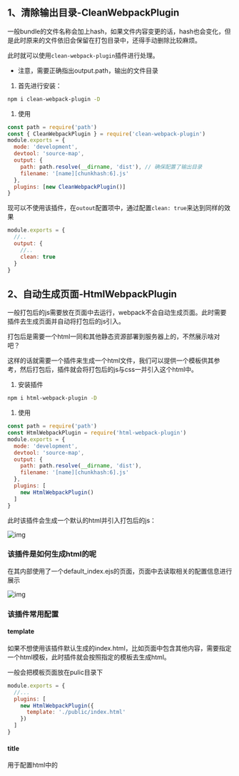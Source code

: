 ##  1、清除输出目录-CleanWebpackPlugin

一般bundle的文件名称会加上hash，如果文件内容变更的话，hash也会变化，但是此时原来的文件依旧会保留在打包目录中，还得手动删除比较麻烦。

此时就可以使用`clean-webpack-plugin`插件进行处理。

- 注意，需要正确指出output.path，输出的文件目录

1. 首先进行安装：

```bash
npm i clean-webpack-plugin -D
```

1. 使用

```javascript
const path = require('path')
const { CleanWebpackPlugin } = require('clean-webpack-plugin')
module.exports = {
  mode: 'development',
  devtool: 'source-map',
  output: {
    path: path.resolve(__dirname, 'dist'), // 确保配置了输出目录
    filename: '[name][chunkhash:6].js'
  },
  plugins: [new CleanWebpackPlugin()]
}
```

现可以不使用该插件，在`outout`配置项中，通过配置`clean: true`来达到同样的效果

```javascript
module.exports = {
  //..
  output: {
    //..
    clean: true
  }
}
```

## 2、自动生成页面-HtmlWebpackPlugin

一般打包后的js需要放在页面中去运行，webpack不会自动生成页面。此时需要插件去生成页面并自动将打包后的js引入。

打包后是需要一个html一同和其他静态资源部署到服务器上的，不然展示啥对吧？

这样的话就需要一个插件来生成一个html文件，我们可以提供一个模板供其参考，然后打包后，插件就会将打包后的js与css一并引入这个html中。

1. 安装插件

```bash
npm i html-webpack-plugin -D
```

1. 使用

```javascript
const path = require('path')
const HtmlWebpackPlugin = require('html-webpack-plugin')
module.exports = {
  mode: 'development',
  devtool: 'source-map',
  output: {
    path: path.resolve(__dirname, 'dist'),
    filename: '[name][chunkhash:6].js'
  },
  plugins: [
    new HtmlWebpackPlugin()
  ]
}
```

此时该插件会生成一个默认的html并引入打包后的js：

![img](https://cdn.nlark.com/yuque/0/2025/png/22253064/1736838824221-02bff8d5-d8d8-49c9-b325-3cf44ed36133.png)

### 该插件是如何生成html的呢

在其内部使用了一个default_index.ejs的页面，页面中去读取相关的配置信息进行展示

![img](https://cdn.nlark.com/yuque/0/2025/png/22253064/1749541997573-dd6e0990-f3be-42f5-8094-115412be65d0.png)

### 该插件常用配置

#### template

如果不想使用该插件默认生成的index.html，比如页面中包含其他内容，需要指定一个html模板，此时插件就会按照指定的模板去生成html。

一般会把模板页面放在pulic目录下

```javascript
module.exports = {
  //...
  plugins: [
    new HtmlWebpackPlugin({
      template: './public/index.html'
    })
  ]
}
```

#### title

用于配置html中的<title>

```javascript
module.exports = {
  //...
  plugins: [
    new HtmlWebpackPlugin({
      title: '我是页面title',
      template: './public/index.html'
    })
  ]
}
```

#### chunks

如果项目是多入口的（包含多个chunk.js）。如果不配置chunks，插件生成的html中会将这些chunk的js文件都引入。

如果只想引入指定的js文件，那么就需要通过chunks配置项去告诉插件。

- 该配置项默认为'all'
- 可以配置成一个数组，将指定的chunk名称写入即可。

```javascript
const path = require('path')
const { CleanWebpackPlugin } = require('clean-webpack-plugin')
const HtmlWebpackPlugin = require('html-webpack-plugin')
module.exports = {
//...
  entry: {
    home: './src/index.js',
    a: './src/a.js'
  },
  plugins: [
    new HtmlWebpackPlugin({
      template: './public/index.html',
      chunks: ['home']
    })
  ]
}
```

如果想生成多个html文件，每个html引入不同的chunk.js那么可以这样:

```javascript
const path = require('path')
const { CleanWebpackPlugin } = require('clean-webpack-plugin')
const HtmlWebpackPlugin = require('html-webpack-plugin')
module.exports = {
  //...
  entry: {
    home: './src/index.js',
    a: './src/a.js'
  },
  plugins: [
    new HtmlWebpackPlugin({
      template: './public/index.html',
      filename: 'home.html',
      chunks: ['home']
    }),
    new HtmlWebpackPlugin({
      template: './public/index.html',
      filename: 'a.html',
      chunks: ['a']
    })
  ]
}
```

此时就需要指定生成的html名称。

## 3、复制静态资源

比如现在页面上有一个图片

```html
<!DOCTYPE html>
<html lang="en">
<head>
  <meta charset="UTF-8">
  <meta name="viewport" content="width=device-width, initial-scale=1.0">
  <title>Document</title>
</head>
<body>
  <img src="./imgs/webpack.png"/>
  <h1>这是一个模板页面</h1>
</body>
</html>
```

可以发现最终打包后，图片是展示不出来的。

**这是因为这个图片不是require引入然后通过js生成的，跟js是没有什么关系的，所以webpack在打包时分析依赖的时候并不会发现它，自然就不会打包过去。**

跟html-webpack-plugin也没什么关系，这个插件只是将页面作为模板来生成html的，不会解析其中的内容的。

此时就需要一个复制静态资源的文件，将静态资源输出到资源列表。

1. 安装

npm install copy-webpack-plugin --save-dev

1. 配置

```javascript
const CopyWebpackPlugin = require('copy-webpack-plugin')
module.exports = {
  //...
  plugins: [
    new CopyWebpackPlugin({
      patterns: [
        {
          from: './public',
          to: './'
        }]
    })
  ]
}
```

该插件构造函数中接收一个个配置规则，告诉插件将那个目录下的静态资源(from)拷贝出来放到哪里(to)。

- 需要注意to属性是相对于dist目录的，如果静态资源直接放在dist下，to配置成`./`即可

我们会遇到这种情况，如果dist目录下生成了某个html，同时复制静态资源中也包含同名的html并都输出在同一目录下，会报错：

![img](https://cdn.nlark.com/yuque/0/2025/png/22253064/1736931794809-35d44097-003e-4bef-8c96-0c00c2605af2.png)

![img](https://cdn.nlark.com/yuque/0/2025/png/22253064/1736931802276-ebecd6be-ef00-4ffa-ace6-8582d47a952a.png)

此时可以通过globOptions.ignore配置项去忽略某些文件的拷贝

```javascript
new CopyWebpackPlugin({
  patterns: [
    {
      from: './public',
      to: './',
      globOptions: {
        ignore: ['**/list.html', '**/detail.html']
      }
    }
  ],
})
```

## 4、开发服务器

在**开发阶段**，目前遇到的问题是打包、运行、调试过程过于繁琐，回顾一下操作流程：

1. 编写代码
2. 控制台运行命令完成打包
3. 打开页面查看效果
4. 继续编写代码，回到步骤2

并且，我们往往希望把最终生成的代码和页面部署到服务器上，来模拟真实环境

为了解决这些问题，webpack官方制作了一个单独的库：**webpack-dev-server**

它**既不是plugin也不是loader**

### 如何使用

1. 安装

```bash
npm i webpack-dev-server -D
```

1. 执行`webpack-dev-server`命令

`webpack-dev-server`命令几乎支持所有的webpack命令参数，如`--config`、`-env`等等，可以把它当作webpack命令使用

**这个命令是专门为开发阶段服务的，真正部署的时候还是得使用webpack命令。**

注意，执行这个命令，不会进行真正的打包的。

当我们执行`webpack-dev-server`命令后，它做了以下操作：

1. 内部执行webpack命令，传递命令参数
2. 开启watch
3. 注册hooks：类似于plugin，webpack-dev-server会向webpack中注册一些钩子函数，主要功能如下：

1. 将资源列表（aseets）保存起来，保存到内存中，因为如果输出到磁盘中，还得涉及到文件的读写，显示内容还得读取生成的文件，效率很低。
2. 禁止webpack输出文件

1. 用express开启一个服务器，监听某个端口，当请求到达后，根据请求的路径，从内存中读取内容，给予相应的资源内容

### 相关配置

针对webpack-dev-server的配置，参考：https://www.webpackjs.com/configuration/dev-server/

常见配置有：

#### port

配置监听端口

#### open

是否自动打开浏览器窗口，如果设置为true，启动开发服务器后会自动打开默认浏览器，也可以配置成数组来指定默认打开的页面https://www.webpackjs.com/configuration/dev-server/#devserveropen

#### host

**默认是localhost，如果想让其他地方也可以访问可以配置成**`**0.0.0.0**`

**localhost 和 0.0.0.0 的区别：** 

正常的数据库包经常 应用层 - 传输层 - 网络层 - 数据链路层 - 物理层 

而回环地址，是在网络层直接就被获取到了，是不会经常数据链路层和物理层的

比如监听 127.0.0.1时，在同一个网段下的主机中，通过ip地址是不能访问的

而0.0.0.0表示监听IPV4上所有的地址，再根据端口找到不同的应用程序，比如我们监听 0.0.0.0时，在同一个网段下的主机中，通过ip地址是可以访问的

#### proxy

配置代理，常用于跨域访问

前端页面开发完成后往往会与服务端部署在同一域下，不会有跨域问题。**跨域问题往往会出现在开发阶段，开发阶段启动的是开发服务器，与接口地址不在同一域下，所以会产生跨域问题。**

这个时候就可以用此配置项让webpack将接口地址代理到指定域下。由于webpack是运行在node环境中的所以不会产生跨域问题，跨域问题是发生在浏览器端的。

```javascript
devServer: {
  port: 8082,
  open: true,
  proxy: [
    {
      context: ['/api'],
      target: 'http://localhost:3000', // 代理到的目标服务器地址
      pathRewrite: { '^/api': '' } ,// 不希望接口中有 /api
      changeOrigin: true // 改变请求头中的 host 和 origin
    }
  ]
},
```

需要注意的是，有时候服务器会检查请求头中的host。虽然代理改变了请求的目标地址，但是默认情况下不会去修改host的，比如我们访问的开发服务器地址为localhost:8082，那么此时host为localhost:8082，这样服务器就会校验不通过。

此时就需要加上`changeOrigin: true`来改变请求头中的host和origin

#### compress

是否为静态文件开启gzip compression

默认是false，可以设置为true，设置为true后接收到的静态资源是gzip压缩后的，浏览器拿到后会进行解压

#### stats

配置控制台输出内容，webpack5中使用的是`**devMiddleware.stats**`



往往会将命令写到package.json中

```json
"scripts": {
    "dev": "webpack-dev-server"
  },
```

**注意**

由于读取配置发生在初始化阶段，所以启动了devserver后修改了相关配置并不会生效，需要重新启动才行。

## 5、普通文件处理

### file-loader

如果现在有这样一个需求：根据某个条件动态来控制是否展示某个图片。那么此时可以这样：

```javascript
const imgSrc = require('./assets/webpack.png')

if (Math.random() < 0.5) {
  const img = new Image()
  img.src = imgSrc
  document.body.appendChild(img)
}
```

会发现此时打包会失败：

![img](https://cdn.nlark.com/yuque/0/2025/png/22253064/1736847983305-36a5aa64-3f71-47c5-9796-219884bc541f.png)

这是因为webpack在模块解析时会将图片内容当成js文件内容去读取，由于图片内容是二进制的，webpack就无法识别这个内容并进行AST分析了，所以会报错。

那么就需要`file-loader`去处理：

- 该loader会生成一个具有相同文件内容的文件输出到目录并将生成的文件路径导出（使用的是ES6导出的：export default '文件路径'）

**安装**

npm install file-loader --save-dev

**使用**

```javascript
  module: {
    rules: [
      {
        test: /\.(png)|(jpg)|(gif)$/,
        use: ['file-loader']
      }]
  },
```

**注意**

由于file-loader中是按照esmodule的方式来导出的，如果文件使用cjs导入，那么后面要使用.default的方式来获取到其导出的文件名。

![img](https://cdn.nlark.com/yuque/0/2025/png/22253064/1736848868959-ed9d8631-6f22-4296-805f-a0e7b94e40e6.png)

![img](https://cdn.nlark.com/yuque/0/2025/png/22253064/1736848879938-62e8af7d-4428-471a-acc3-5e7a4b1f6807.png)

**file-laoder中的配置参数**

比如想指定生成文件的文件名并放入指定目录下（这个路径是相对于dist目录的）

```javascript
  module: {
    rules: [
      {
        test: /\.(png)|(jpg)|(gif)$/,
        use: [{
          loader: 'file-loader',
          options: {
            name: 'imgs/[name][contenthash:6].[ext]'
          }
        }]
      }]
  },
```

更多配置查看：https://www.npmjs.com/package/file-loader

### url-loader

将文件转换成base64格式。

1. 安装

npm install url-loader --save-dev

1. 使用

**相关参数**

- **limit 默认为false，不限制大小，将所有经过loader的文件都转成base64。**可以设置为number或者string，单位为字节，设置后，只要文件只要不超过这个数值择转成base64，如果超过则交给file-loader处理。一般会给个合适的数值，因为如果过多小文件转成文件的话会增加传输，如果过多大文件转成base64的话会增加代码体积。

```javascript
  module: {
    rules: [
      {
        test: /\.(png)|(jpg)|(gif)$/,
        use: [
          {
            loader: 'url-loader',
            options: {
              limit: 10 * 1024,
              name: 'imgs/[name][contenthash:6].[ext]'
            }
          }
        ]
      }]
  },
```

1. 更多配置https://www.npmjs.com/package/url-loader

### 通过资源模块类型处理

- 在webpack5之前，加载这些资源需要使用一些loader，比如raw-loader 、url-loader、file-loader
- 在webpack5开始，可以直接使用资源模块类型（**asset module type**），来替代上面的这些loader

#### 资源模块类型(asset module type)

通过添加 4 种新的模块类型，来替换所有这些 loader： 

- **asset/resource** 发送一个单独的文件并导出 URL，之前通过使用 file-loader 实现
- **asset/inline** 导出一个资源的 data URI，之前通过使用 url-loader 实现
- **asset** 在导出一个 data URI 和发送一个单独的文件之间自动选择，之前通过使用 url-loader，并且配置资源体积限制实现
- **asset/source** 导出资源的源代码，之前通过使用 raw-loader 实现（较少使用，因为一般不会自己去对图片的二进制进行解码）

#### 1、type: **asset**

**webpack.img.js:**

```javascript
const path = require("path");
module.exports = {
  entry: "./src/buildImg.js",
  output: {
    path: path.resolve(__dirname, "build"),
    filename: "bundle.js",
  },
  module: {
    rules: [
      {
        test: /\.(png|jpe?g|gif)$/,
        type: "asset",
      },
      {
        test: /\.css$/,
        use: ["style-loader", "css-loader"],
      },
    ],
  },
};
```

**src/buildImg.js:**

```javascript
import src from "./assets/webpack.png";
// 将css加入到webpack依赖图中
import "./css/index.css";
var img = document.createElement("img");
img.src = src;
document.body.append(img);

var div = document.createElement("div");
document.body.append(div);
```

**index.html**

```html
<!DOCTYPE html>
<html lang="en">
  <head>
    <meta charset="UTF-8" />
    <meta name="viewport" content="width=device-width, initial-scale=1.0" />
    <title>Document</title>
  </head>
  <body></body>
  <script src="./build/bundle.js"></script>
</html>
```

执行`pnpm run img`此时在打包结果中可以看到，将这个图片转换成了base64:

![img](https://cdn.nlark.com/yuque/0/2025/png/22253064/1749521410338-301f95f7-a695-467f-99f8-056ef5e96c09.png)

![img](https://cdn.nlark.com/yuque/0/2025/png/22253064/1749521444155-90af9d7b-37a9-4463-ae05-6762235bf042.png)

#### 2、type: **asset/resource**

```javascript
module.exports = {
  //...
  module: {
    rules: [
      {
        test: /\.(png|jpe?g|gif)$/,
        // type: "asset",
        type: "asset/resource",
      },
      //...
    ],
  },
};
```

可见，会将资源图片打包输出到目录，然后再将图片对应的资源路径的url给到使用到图片的地方（img的src或者背景图）

![img](https://cdn.nlark.com/yuque/0/2025/png/22253064/1749521546191-b1309dda-a7c2-47e9-822a-a504bfe7f68f.png)

![img](https://cdn.nlark.com/yuque/0/2025/png/22253064/1749521584017-bb247061-dd85-42e6-ad52-baa2d49959a3.png)

#### 3、type: **asset/inline**

会将转成base64

这样的优势：会少发几次网络请求（不需要额外请求图片了）

这样的缺点：js文件会变得很大，造成下载js和解析js时间过长

怎样合理呢？一般会这样处理：

- 对于体积小的图片，可以转换为base64
- 对于体积大的图片，进行单独打包处理，再去请求打包后对应的资源的url

#### 3、type: **asset 的配置**

经过对type:asset配置，可以达到url-loader配置limit的效果：

```javascript
module.exports = {
  //...
  module: {
    rules: [
      {
        test: /\.(png|jpe?g|gif)$/,
        type: "asset",
        parser: {
          dataUrlCondition: {
            maxSize: 10 * 1024,
          },
        },
      },
      //...
    ],
  },
};
```

#### 配置静态资源的名称

【方式1】在output配置项中通过`**assetModuleFilename**`进行配置，但是这种只适合只有一个静态资源的情况

```javascript
output: {
  //...
  assetModuleFilename: "img/abc.png",
},
```

【方式2】在对应module.rule中通过`**generator**`进行配置，推荐这种方式，可以自定义文件展示名称以及输出目录

```javascript
module.exports = {
  //...
  module: {
      {
        test: /\.(png|jpe?g|gif)$/,
        type: "asset",
        parser: {
          dataUrlCondition: {
            maxSize: 3 * 1024,
          },
        },
        // type: "asset/resource",
        // type: "asset/inline",
        generator: {
          // [name]为文件原始名称的占位符
          // [ext]为文件后缀的占位符
          filename: "img/[name]_[hash:8][ext]",
        },
      },
    ],
  },
};
```

## 6、解决路径问题

首先来理解下Web中的绝对路径和相对路径。

### 绝对路径和相对路径是用来干什么的

路径是用来找资源的，比如页面资源、js资源、css资源、图片资源。

每个资源都对应一个URL地址。

既然有了URL地址为什么还要有绝对路径和相对路径呢？

- 就是因为完整的URL地址写起来太麻烦了，所以才有了绝对路径和相对路径

**无论写的哪种路径，最终都会被转换成完整的URL（只有URL地址才能访问到资源）**

### 当前资源和目标资源

![img](https://cdn.nlark.com/yuque/0/2025/jpeg/22253064/1736907434789-1e102258-1f2d-4e4a-9171-10bbe8e8ec1b.jpeg)

比如在页面中要引入一张图片，那么页面就是当前资源，图片就是目标资源。通过书写一个路径，经过浏览器的自动处理就会变成一个完整的URL。

比如在CSS中引入背景图，CSS就是当前资源，目标资源就是图片。

### 绝对路径

**绝对路径：与当前资源的path无关**

比如：当前资源是http://a.com/news/detail?id=1#t1

以下书写方式都是绝对路径：

http://b.com/list  ===>   http://b.com/list

//b.com/list        ===>   http://b.com/list  省略协议的绝对路径，会采用当前资源的协议

/list                    ===>  http://a.com/list   省略协议域名端口的绝对路径，会采用当前资源的

/                        ===>  http://a.com/       与上面情况相同，只不过访问的是根路径

**可以看到绝对路径与当前资源的****path****是没有关系的**

绝对路径的使用场景如下：
1 站外资源只能使用绝对路径

**iconfont的css、站外图片、站外链接等**

2 当前资源和目标资源的相对位置不稳定或不明确，且目标资源的path是稳定的时，推荐绝对路径

**用户上传的图片地址、多地址的页面引入同一资源等（比如/news与news/index访问的是同一个页面）**

用户上传的图片往往是服务器端去动态生成的，如果要使用相对路径，那么意味着服务器端要为不同页面路径都要生成一个地址这是不现实的。

### 相对路径

**相对路径：相对于当前资源的path**

比如：当前资源是http://a.com/news/detail?id=1#t1

以下书写方式都是相对路径：

./list         ===>   http://a.com/news/list

../list        ===>   http://a.com/list 

list           ===>   http://a.com/news/list  这种方式等同于./list

?id=2       ===>   http://a.com/news/detail?id=2  这种方式就是以当前path为准直接拼接?id=2

\#t2          ===>    http://a.com/news/detail?id=1#t2

相对路径的使用场景如下：

当前资源和目标资源的相对位置稳定且明确（开发中大部分场景均使用）

### 打包后资源中的路径问题

### 为什么自动生成的html引入的js不会有问题

如果将js放入到scripts下，index.html为什么会正确引入呢？

![img](https://cdn.nlark.com/yuque/0/2025/png/22253064/1736911723308-9a87abeb-d637-488f-8ea4-003795cdc32b.png)

这是因为html-webpack-plugin内部可以读取到资源列表中bundle.js的位置，所以会正确为我们引入。

### 为什么html引入的资源路径会有问题

比如file-loader的配置如下：

![img](https://cdn.nlark.com/yuque/0/2025/png/22253064/1736913396986-c2ca780a-0595-4487-8b79-edd9477ccc0b.png)

最终打包后dist目录中就会出现imgs文件夹并放入图片资源，该loader处理好图片后就会输出"imgs/xxx.x"这样的相对路径供js代码使用。

此时js引入图片后，就会获取到url-loader export出来的资源相对路径。

![img](https://cdn.nlark.com/yuque/0/2025/png/22253064/1736911894915-f0fb5902-2ad0-438c-bed7-8f1537f13b8a.png)

这个相对路径会变成一个完整的url地址，会相对于当前目标资源也就是启动的index.html页面的path进行拼接。

比如访问的index.html的url为：http://127.0.0.1/dist/index.html，那么这个图片资源的url为http://127.0.0.1/dist/imgs/webapckxx.png。

如果打包后的资源目录层级如下：

![img](https://cdn.nlark.com/yuque/0/2025/png/22253064/1736912120293-55acbac7-bf3c-4d89-84ed-36970d61f8fc.png)

这样就会正确访问到这个图片资源。

但如果index.html外又套了一层呢？

![img](https://cdn.nlark.com/yuque/0/2025/png/22253064/1736913470937-4f14ab20-0f89-415f-b4a8-37464088783b.png)

![img](https://cdn.nlark.com/yuque/0/2025/png/22253064/1736913371991-32bd7ac9-3e32-4c45-99c4-b4ad0dfdb8a5.png)

会发现再次访问index.html就会找不到图片了。

这种问题发生的根本原因是：模块中的路径来自于某个loader或者plugin，当产生路径时，loader或者plugin只有相对于dist目录的路径，并不知道该路径将在哪个资源中使用，从而无法确定最终的正确路径。

由于输出的相对路径为 imgs/webpackxx.png，此时访问的当前资源为http://localhost:8082/home/index.html，那么最终资源url会变为 http://localhost:8082/home/imgs/webpackxx.png，所以访问不到了。

面对这种情况，需要依靠webpack的配置`**publicPath**`来解决。



打包结果中，会__webpack_require__提供一个属性p

- 这个publicPath属性是一个字符串，就是用来控制`__webpack_require__.p`的
- **该属性在旧版本webpack中默认是空字符串**

publicPath一般配置为'/'，这样imgs/webpackxx.png就会变为/imgs/webpackxxx.png，就是一个绝对路径了，比如页面资源地址为localhost:8082/home/index.html，那么该图片资源地址就会变为localhost:8082/imgs/webpackxx.png，这样就不会有问题了。

### 【注意】新版本webpack中不会有此问题的原因

新版本webpack中会对__webpack_require__.p进行处理：

### ![img](https://cdn.nlark.com/yuque/0/2025/png/22253064/1736922974115-cf211396-c8f5-40a9-8749-b84c53a06d7c.png)

脚本js所在路径 + ‘../’

在图片处理中，会将这个前缀进行拼接：

![img](https://cdn.nlark.com/yuque/0/2025/png/22253064/1736923073687-96cee684-5666-4c67-9ea5-986225961b91.png)

所以获取到的图片资源路径最终会变成：

![img](https://cdn.nlark.com/yuque/0/2025/png/22253064/1736923126800-3e663296-79c3-4007-90d7-352301c2be9a.png)

所以访问不会有问题



## 7、webpack内置插件

所有的webpack内置插件都作为webpack的静态属性存在的，使用下面的方式即可创建一个插件对象

```javascript
const webpack = require("webpack")

new webpack.插件名(options)
```

### DefinePlugin

全局常量定义插件，使用该插件通常定义一些常量值，例如：

```javascript
new webpack.DefinePlugin({
    PI: `Math.PI`, // PI = Math.PI
    VERSION: `"1.0.0"`, // VERSION = "1.0.0"
    DOMAIN: JSON.stringify("a.com")
})
```

![img](https://cdn.nlark.com/yuque/0/2025/png/22253064/1736924677823-7e8796aa-87ae-4919-90d1-48f58f02cc3b.png)

注意：属性值需要是字符串，被解析时将会解析成这个字符串的值。也就是说字符串中的内容会被拿到`eval`中执行，比如`ABC: "1+1"`，最终解析出来`ABC: 2`

- **所以如果想让后面的内容作为字符串，可以**`**"'我是字符串'"**`**或者**`**`"我是字符串"`**`**这样来配置**

这样一来，在源码中，我们可以直接使用插件中提供的常量，当webpack编译完成后，会自动替换为常量的值

![img](https://cdn.nlark.com/yuque/0/2025/png/22253064/1736924655714-88304bfb-7b27-48a8-bca1-7c137ed9b512.png)

在vue中的index.html是这样的：

```html
<!DOCTYPE html>
<html lang="">
  <head>
    <meta charset="utf-8">
    <meta http-equiv="X-UA-Compatible" content="IE=edge">
    <meta name="viewport" content="width=device-width,initial-scale=1.0">
    <link rel="icon" href="<%= BASE_URL %>favicon.ico">
    <title><%= htmlWebpackPlugin.options.title %></title>
  </head>
  <body>
    <noscript>
      <strong>We're sorry but <%= htmlWebpackPlugin.options.title %> doesn't work properly without JavaScript enabled. Please enable it to continue.</strong>
    </noscript>
    <div id="app"></div>
    <!-- built files will be auto injected -->
  </body>
</html>
```

可见，其中使用到了一个`**BASE_URL**`**，所以需要通过DefinePlugin去注入BASE_URL，不然找不到这个内容打包就会失败：**

```javascript
const { DefinePlugin } = require("webpack")

module.exports = {
  //...
  plugins: [
   //...
    new DefinePlugin({
      BASE_URL: "'./'"
    })
  ]
}
```

### BannerPlugin

它可以为每个chunk生成的文件头部添加一行注释，一般用于添加作者、公司、版权等信息

```javascript
new webpack.BannerPlugin({
  banner: `
  hash:[fullhash]
  chunkhash:[chunkhash]
  name:[name]
  author:xxx
  corporation:xxx
  `
})
```

![img](https://cdn.nlark.com/yuque/0/2025/png/22253064/1736924726291-53fae577-c85c-491a-98fc-5865e7c7fafa.png)

### ProvidePlugin

自动加载模块，而不必到处 import 或 require 

```javascript
new webpack.ProvidePlugin({
  $: 'jquery',
  _: 'lodash'
})
```

然后在我们任意源码中：

```javascript
$('#item'); // <= 起作用
_.drop([1, 2, 3], 2); // <= 起作用
```